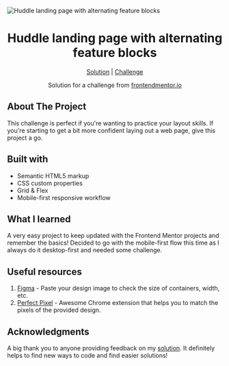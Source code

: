 ![Huddle landing page with alternating feature blocks](https://github.com/catherineisonline/huddle-landing-page-with-feature-blocks-frontendmentor/blob/main/images/project-preview.png?raw=true)

<h1 align="center">Huddle landing page with alternating feature blocks</h1>

<div align="center">

[Solution](https://www.frontendmentor.io/solutions/huddle-landing-page-with-alternating-feature-blocks-UYWzkSPFOb)
| [Challenge](https://www.frontendmentor.io/challenges/huddle-landing-page-with-alternating-feature-blocks-5ca5f5981e82137ec91a5100)

Solution for a challenge from [frontendmentor.io](https://www.frontendmentor.io/)

</div>

## About The Project

This challenge is perfect if you're wanting to practice your layout skills. If you're starting to get a bit more confident laying out a web page, give this project a go.

## Built with

- Semantic HTML5 markup
- CSS custom properties
- Grid & Flex
- Mobile-first responsive workflow

## What I learned

A very easy project to keep updated with the Frontend Mentor projects and remember the basics! Decided to go with the mobile-first flow this time as I always do it desktop-first and needed some challenge.

## Useful resources

1. [Figma](https://www.figma.com/) - Paste your design image to check the size of containers, width, etc.
2. [Perfect Pixel](https://chrome.google.com/webstore/detail/perfectpixel-by-welldonec/dkaagdgjmgdmbnecmcefdhjekcoceebi) - Awesome Chrome extension that helps you to match the pixels of the provided design.

## Acknowledgments

A big thank you to anyone providing feedback on my [solution](https://www.frontendmentor.io/solutions/huddle-landing-page-with-alternating-feature-blocks-UYWzkSPFOb). It definitely helps to find new ways to code and find easier solutions!
